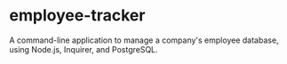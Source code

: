 # employee-tracker
A command-line application to manage a company's employee database, using Node.js, Inquirer, and PostgreSQL.
